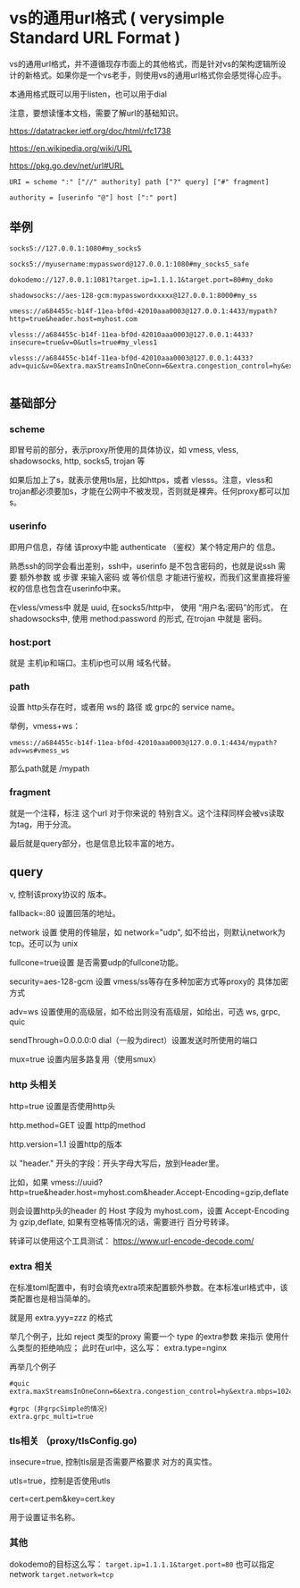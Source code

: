 
# vs的通用url格式 ( verysimple Standard URL Format )

vs的通用url格式，并不遵循现存市面上的其他格式，而是针对vs的架构逻辑所设计的新格式。如果你是一个vs老手，则使用vs的通用url格式你会感觉得心应手。

本通用格式既可以用于listen，也可以用于dial

注意，要想读懂本文档，需要了解url的基础知识。

https://datatracker.ietf.org/doc/html/rfc1738

https://en.wikipedia.org/wiki/URL

https://pkg.go.dev/net/url#URL

```
URI = scheme ":" ["//" authority] path ["?" query] ["#" fragment]

authority = [userinfo "@"] host [":" port]

```

## 举例

```
socks5://127.0.0.1:1080#my_socks5 

socks5://myusername:mypassword@127.0.0.1:1080#my_socks5_safe

dokodemo://127.0.0.1:1081?target.ip=1.1.1.1&target.port=80#my_doko

shadowsocks://aes-128-gcm:mypasswordxxxxx@127.0.0.1:8000#my_ss

vmess://a684455c-b14f-11ea-bf0d-42010aaa0003@127.0.0.1:4433/mypath?http=true&header.host=myhost.com

vlesss://a684455c-b14f-11ea-bf0d-42010aaa0003@127.0.0.1:4433?insecure=true&v=0&utls=true#my_vless1

vlesss://a684455c-b14f-11ea-bf0d-42010aaa0003@127.0.0.1:4433?adv=quic&v=0&extra.maxStreamsInOneConn=6&extra.congestion_control=hy&extra.mbps=1024#my_vless_quic


```

## 基础部分

### scheme

即冒号前的部分，表示proxy所使用的具体协议，如 vmess, vless, shadowsocks, http, socks5, trojan 等

如果后加上了s，就表示使用tls层，比如https，或者 vlesss。注意，vless和trojan都必须要加s，才能在公网中不被发现，否则就是裸奔。任何proxy都可以加s。

### userinfo

即用户信息，存储 该proxy中能 authenticate （鉴权）某个特定用户的 信息。

熟悉ssh的同学会看出差别，ssh中，userinfo 是不包含密码的，也就是说ssh 需要 额外参数 或 步骤 来输入密码 或 等价信息 才能进行鉴权，而我们这里直接将鉴权的信息也包含在userinfo中来。

在vless/vmess中 就是 uuid, 在socks5/http中， 使用 “用户名:密码”的形式， 在shadowsocks中, 使用 method:password 的形式, 在trojan 中就是 密码。

### host:port 

就是 主机ip和端口。主机ip也可以用 域名代替。

### path

设置 http头存在时，或者用 ws的 路径 或 grpc的 service name。

举例，vmess+ws：

```
vmess://a684455c-b14f-11ea-bf0d-42010aaa0003@127.0.0.1:4434/mypath?adv=ws#vmess_ws
```

那么path就是 /mypath
### fragment 

就是一个注释，标注 这个url 对于你来说的 特别含义。这个注释同样会被vs读取为tag，用于分流。

最后就是query部分，也是信息比较丰富的地方。

## query

v, 控制该proxy协议的 版本。

fallback=:80 设置回落的地址。

network 设置 使用的传输层，如 network="udp", 如不给出，则默认network为 tcp。还可以为 unix

fullcone=true设置 是否需要udp的fullcone功能。

security=aes-128-gcm  设置 vmess/ss等存在多种加密方式等proxy的 具体加密方式

adv=ws  设置使用的高级层，如不给出则没有高级层，如给出，可选 ws, grpc, quic

sendThrough=0.0.0.0:0   dial（一般为direct）设置发送时所使用的端口

mux=true 设置内层多路复用（使用smux）

### http 头相关

http=true 设置是否使用http头

http.method=GET 设置 http的method

http.version=1.1 设置http的版本

以 "header." 开头的字段：开头字母大写后，放到Header里。

比如，如果 vmess://uuid?http=true&header.host=myhost.com&header.Accept-Encoding=gzip,deflate

则会设置http头的header 的 Host 字段为 myhost.com，设置 Accept-Encoding 为 gzip,deflate, 如果有空格等情况的话，需要进行 百分号转译。

转译可以使用这个工具测试： https://www.url-encode-decode.com/

### extra 相关

在标准toml配置中，有时会填充extra项来配置额外参数。在本标准url格式中，该类配置也是相当简单的。

就是用 extra.yyy=zzz 的格式

举几个例子，比如 reject 类型的proxy 需要一个 type 的extra参数 来指示 使用什么类型的拒绝响应；
此时在url中，这么写： extra.type=nginx

再举几个例子

```
#quic
extra.maxStreamsInOneConn=6&extra.congestion_control=hy&extra.mbps=1024

#grpc (非grpcSimple的情况)
extra.grpc_multi=true
```

### tls相关 （proxy/tlsConfig.go)

insecure=true, 控制tls层是否需要严格要求 对方的真实性。

utls=true，控制是否使用utls

cert=cert.pem&key=cert.key

用于设置证书名称。

### 其他

dokodemo的目标这么写： `target.ip=1.1.1.1&target.port=80`
也可以指定network `target.network=tcp`

